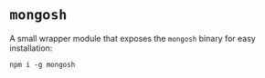 # `mongosh`

A small wrapper module that exposes the `mongosh` binary for easy installation:

```
npm i -g mongosh
```
